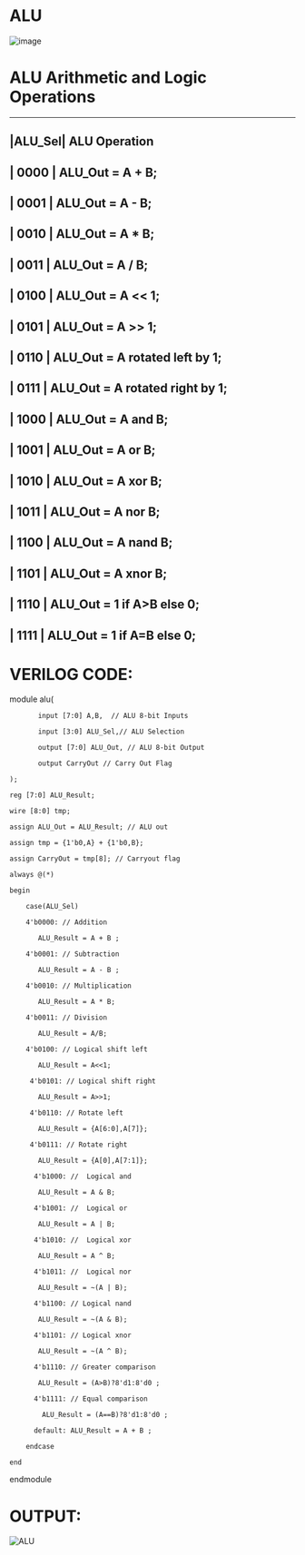 # ALU

![image](https://github.com/RESMIRNAIR/ALU/assets/154305926/33dff162-59b3-44e2-886a-1ddd6e60979f)

# ALU Arithmetic and Logic Operations
----------------------------------------------------------------------
|ALU_Sel|   ALU Operation
----------------------------------------------------------------------
| 0000  |   ALU_Out = A + B;
----------------------------------------------------------------------
| 0001  |   ALU_Out = A - B;
----------------------------------------------------------------------
| 0010  |   ALU_Out = A * B;
----------------------------------------------------------------------
| 0011  |   ALU_Out = A / B;
----------------------------------------------------------------------
| 0100  |   ALU_Out = A << 1;
----------------------------------------------------------------------
| 0101  |   ALU_Out = A >> 1;
----------------------------------------------------------------------
| 0110  |   ALU_Out = A rotated left by 1;
----------------------------------------------------------------------
| 0111  |   ALU_Out = A rotated right by 1;
----------------------------------------------------------------------
| 1000  |   ALU_Out = A and B;
----------------------------------------------------------------------
| 1001  |   ALU_Out = A or B;
----------------------------------------------------------------------
| 1010  |   ALU_Out = A xor B;
----------------------------------------------------------------------
| 1011  |   ALU_Out = A nor B;
----------------------------------------------------------------------
| 1100  |   ALU_Out = A nand B;
----------------------------------------------------------------------
| 1101  |   ALU_Out = A xnor B;
----------------------------------------------------------------------
| 1110  |   ALU_Out = 1 if A>B else 0;
----------------------------------------------------------------------
| 1111  |   ALU_Out = 1 if A=B else 0;
----------------------------------------------------------------------

# VERILOG CODE:

module alu(

           input [7:0] A,B,  // ALU 8-bit Inputs                 
           
           input [3:0] ALU_Sel,// ALU Selection
           
           output [7:0] ALU_Out, // ALU 8-bit Output
           
           output CarryOut // Carry Out Flag
    
    );
    
    reg [7:0] ALU_Result;
    
    wire [8:0] tmp;
    
    assign ALU_Out = ALU_Result; // ALU out
    
    assign tmp = {1'b0,A} + {1'b0,B};
    
    assign CarryOut = tmp[8]; // Carryout flag
    
    always @(*)
    
    begin
    
        case(ALU_Sel)
        
        4'b0000: // Addition
        
           ALU_Result = A + B ; 
        
        4'b0001: // Subtraction
          
           ALU_Result = A - B ;
        
        4'b0010: // Multiplication
        
           ALU_Result = A * B;
        
        4'b0011: // Division
        
           ALU_Result = A/B;
        
        4'b0100: // Logical shift left
        
           ALU_Result = A<<1;
         
         4'b0101: // Logical shift right
           
           ALU_Result = A>>1;
         
         4'b0110: // Rotate left
         
           ALU_Result = {A[6:0],A[7]};
         
         4'b0111: // Rotate right
         
           ALU_Result = {A[0],A[7:1]};
          
          4'b1000: //  Logical and 
          
           ALU_Result = A & B;
          
          4'b1001: //  Logical or
          
           ALU_Result = A | B;
          
          4'b1010: //  Logical xor 
          
           ALU_Result = A ^ B;
          
          4'b1011: //  Logical nor
          
           ALU_Result = ~(A | B);
          
          4'b1100: // Logical nand 
          
           ALU_Result = ~(A & B);
          
          4'b1101: // Logical xnor
          
           ALU_Result = ~(A ^ B);
          
          4'b1110: // Greater comparison
          
           ALU_Result = (A>B)?8'd1:8'd0 ;
          
          4'b1111: // Equal comparison   
          
            ALU_Result = (A==B)?8'd1:8'd0 ;
          
          default: ALU_Result = A + B ; 
        
        endcase
    
    end

endmodule

# OUTPUT:

![ALU](https://github.com/teja2134/ALU/assets/161149578/204f36dc-fffd-4826-b00c-c2b2e3b3b735)



